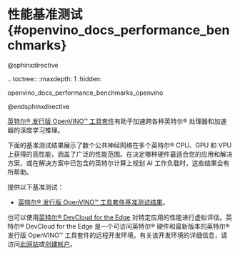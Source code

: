 # 性能基准测试{#openvino_docs_performance_benchmarks}

@sphinxdirective

.. toctree::
   :maxdepth: 1
   :hidden:

   openvino_docs_performance_benchmarks_openvino



@endsphinxdirective

[英特尔® 发行版 OpenVINO™ 工具套件](https://software.intel.com/content/www/us/en/develop/tools/openvino-toolkit.html)有助于加速跨各种英特尔® 处理器和加速器的深度学习推理。

下面的基准测试结果展示了数个公共神经网络在多个英特尔® CPU、GPU 和 VPU 上获得的高性能，涵盖了广泛的性能范围。在决定哪种硬件最适合您的应用和解决方案，或在解决方案中已包含的英特尔计算上规划 AI 工作负载时，这些结果会有所帮助。

提供以下基准测试：

* [英特尔® 发行版 OpenVINO™ 工具套件基准测试结果](performance_benchmarks_openvino.md)。


也可以使用[英特尔® DevCloud for the Edge](https://devcloud.intel.com/edge/) 对特定应用的性能进行虚拟评估。英特尔® DevCloud for the Edge 是一个可访问英特尔® 硬件和最新版本的英特尔® 发行版 OpenVINO™ 工具套件的远程开发环境。有关该开发环境的详细信息，请访问[此网站](https://www.intel.com/content/www/us/en/developer/tools/devcloud/edge/overview.html)或[创建帐户](https://www.intel.com/content/www/us/en/forms/idz/devcloud-registration.html?tgt=https://www.intel.com/content/www/us/en/secure/forms/devcloud-enrollment/account-provisioning.html)。

